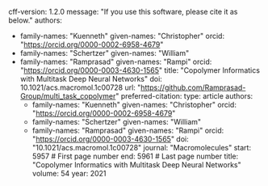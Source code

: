 cff-version: 1.2.0
message: "If you use this software, please cite it as below."
authors:
- family-names: "Kuenneth"
  given-names: "Christopher"
  orcid: "https://orcid.org/0000-0002-6958-4679"
- family-names: "Schertzer"
  given-names: "William"
- family-names: "Ramprasad"
  given-names: "Rampi"
  orcid: "https://orcid.org/0000-0003-4630-1565"
title: "Copolymer Informatics with Multitask Deep Neural Networks"
doi: 10.1021/acs.macromol.1c00728
url: "https://github.com/Ramprasad-Group/multi_task_copolymer"
preferred-citation:
  type: article
  authors:
  - family-names: "Kuenneth"
    given-names: "Christopher"
    orcid: "https://orcid.org/0000-0002-6958-4679"
  - family-names: "Schertzer"
    given-names: "William"
  - family-names: "Ramprasad"
    given-names: "Rampi"
    orcid: "https://orcid.org/0000-0003-4630-1565"
  doi: "10.1021/acs.macromol.1c00728"
  journal: "Macromolecules"
  start: 5957 # First page number
  end: 5961 # Last page number
  title: "Copolymer Informatics with Multitask Deep Neural Networks"
  volume: 54
  year: 2021